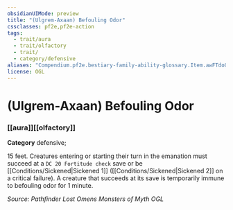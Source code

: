 ```yaml
---
obsidianUIMode: preview
title: "(Ulgrem-Axaan) Befouling Odor"
cssclasses: pf2e,pf2e-action
tags:
  - trait/aura
  - trait/olfactory
  - trait/
  - category/defensive
aliases: "Compendium.pf2e.bestiary-family-ability-glossary.Item.awFTdoQfYva84HkU"
license: OGL
---
```

# (Ulgrem-Axaan) Befouling Odor

### [[aura]][[olfactory]]

**Category** defensive; 




15 feet. Creatures entering or starting their turn in the emanation must succeed at a `DC 20 Fortitude check` save or be [[Conditions/Sickened|Sickened 1]] ([[Conditions/Sickened|Sickened 2]] on a critical failure). A creature that succeeds at its save is temporarily immune to befouling odor for 1 minute.

*Source: Pathfinder Lost Omens Monsters of Myth*
*OGL*